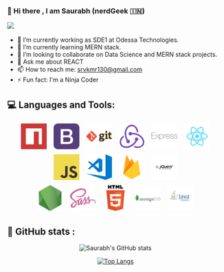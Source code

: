 ### 👋 Hi there , I am Saurabh (nerdGeek 🇮🇳)
![](https://komarev.com/ghpvc/?username=your-github-srvkmr130&color=blueviolet)
<!--
**srvkmr130/srvkmr130** is a ✨ _special_ ✨ repository because its `README.md` (this file) appears on your GitHub profile.

Here are some ideas to get you started:

- 🔭 I’m currently working on ...
- 🌱 I’m currently learning ...
- 👯 I’m looking to collaborate on ...
- 🤔 I’m looking for help with ...
- 💬 Ask me about ...
- 📫 How to reach me: ...
- 😄 Pronouns: ...
- ⚡ Fun fact: ...
-->
- 🔭 I’m currently working as SDE1 at Odessa Technologies.
- 🌱 I’m currently learning MERN stack.
- 👯 I’m looking to collaborate on Data Science and MERN stack projects.
- 💬 Ask me about REACT
- 📫 How to reach me: srvkmr130@gmail.com
- ⚡ Fun fact: I'm a Ninja Coder

## 💻 Languages and Tools:
<p align="center">
 <img src="https://raw.githubusercontent.com/github/explore/80688e429a7d4ef2fca1e82350fe8e3517d3494d/topics/npm/npm.png" alt="NPM" height="60" style="vertical-align:top; margin:6px">
 <img src="https://raw.githubusercontent.com/github/explore/80688e429a7d4ef2fca1e82350fe8e3517d3494d/topics/bootstrap/bootstrap.png" alt="bootstrap" height="60" style="vertical-align:top; margin:6px">
 <img src="https://raw.githubusercontent.com/github/explore/80688e429a7d4ef2fca1e82350fe8e3517d3494d/topics/git/git.png" alt="git" height="60" style="vertical-align:top; margin:6px">
 <img src="https://raw.githubusercontent.com/github/explore/80688e429a7d4ef2fca1e82350fe8e3517d3494d/topics/redux/redux.png" alt="Redux" height="60" style="vertical-align:top; margin:6px">
 <img src="https://raw.githubusercontent.com/github/explore/80688e429a7d4ef2fca1e82350fe8e3517d3494d/topics/express/express.png" alt="Express JS" height="60" style="vertical-align:top; margin:6px">
<img src="https://raw.githubusercontent.com/github/explore/80688e429a7d4ef2fca1e82350fe8e3517d3494d/topics/react/react.png" alt="React" height="60" style="vertical-align:top; margin:6px">
<img src="https://raw.githubusercontent.com/github/explore/80688e429a7d4ef2fca1e82350fe8e3517d3494d/topics/javascript/javascript.png" alt="Javascript" height="60" style="vertical-align:top; margin:6px">
<img src="https://raw.githubusercontent.com/github/explore/80688e429a7d4ef2fca1e82350fe8e3517d3494d/topics/visual-studio-code/visual-studio-code.png" alt="VS Code" height="60" style="vertical-align:top; margin:6px">
<img src="https://raw.githubusercontent.com/github/explore/80688e429a7d4ef2fca1e82350fe8e3517d3494d/topics/firebase/firebase.png" alt="Firebase" height="60" style="vertical-align:top; margin:6px">
 <img src="https://raw.githubusercontent.com/github/explore/80688e429a7d4ef2fca1e82350fe8e3517d3494d/topics/jquery/jquery.png" alt="JQuery" height="60" style="vertical-align:top; margin:6px">
 <br>
<img src="https://raw.githubusercontent.com/github/explore/80688e429a7d4ef2fca1e82350fe8e3517d3494d/topics/nodejs/nodejs.png" alt="Node JS" height="60" style="vertical-align:top; margin:6px">
 <img src="https://raw.githubusercontent.com/github/explore/80688e429a7d4ef2fca1e82350fe8e3517d3494d/topics/sass/sass.png" alt="sass" height="60" style="vertical-align:top; margin:6px">
  <img src="https://raw.githubusercontent.com/github/explore/80688e429a7d4ef2fca1e82350fe8e3517d3494d/topics/html/html.png" alt="html" height="60" style="vertical-align:top; margin:6px">
<img src="https://raw.githubusercontent.com/github/explore/80688e429a7d4ef2fca1e82350fe8e3517d3494d/topics/mongodb/mongodb.png" alt="Mongo DB" height="60" style="vertical-align:top; margin:6px">
 <img src="https://raw.githubusercontent.com/github/explore/80688e429a7d4ef2fca1e82350fe8e3517d3494d/topics/java/java.png" alt="java" height="60" style="vertical-align:top; margin:6px">
</p>


## 🧮 GitHub stats :
<div align="center">

 ![Saurabh's GitHub stats](https://github-readme-stats.vercel.app/api?username=srvkmr130&show_icons=true)

 [![Top Langs](https://github-readme-stats.vercel.app/api/top-langs/?username=srvkmr130&layout=compact)](https://github.com/anuraghazra/github-readme-stats)
</div>


